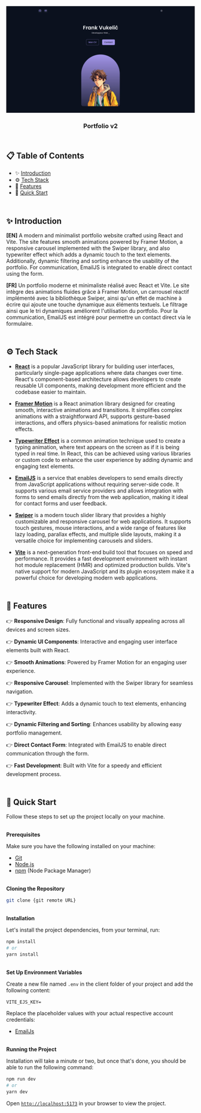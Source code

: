 <div align="center">
    <a href="https://portfolio-v2-fv.netlify.app" target="_blank">
      <img src="/public/design/preview.png" alt="Project Banner">
    </a>
  <h3 align="center">Portfolio v2</h3>
</div>

## <br /> 📋 <a name="table">Table of Contents</a>

- ✨ [Introduction](#introduction)
- ⚙️ [Tech Stack](#tech-stack)
- 📝 [Features](#features)
- 🚀 [Quick Start](#quick-start)

## <br /> <a name="introduction">✨ Introduction</a>

**[EN]** A modern and minimalist portfolio website crafted using React and Vite. The site features smooth animations powered by Framer Motion, a responsive carousel implemented with the Swiper library, and also typewriter effect which adds a dynamic touch to the text elements. Additionally, dynamic filtering and sorting enhance the usability of the portfolio. For communication, EmailJS is integrated to enable direct contact using the form.

**[FR]** Un portfolio moderne et minimaliste réalisé avec React et Vite. Le site intègre des animations fluides grâce à Framer Motion, un carrousel réactif implémenté avec la bibliothèque Swiper, ainsi qu'un effet de machine à écrire qui ajoute une touche dynamique aux éléments textuels. Le filtrage ainsi que le tri dynamiques améliorent l'utilisation du portfolio. Pour la communication, EmailJS est intégré pour permettre un contact direct via le formulaire.

## <br /> <a name="tech-stack">⚙️ Tech Stack</a>

- [**React**](https://react.dev/reference/react) is a popular JavaScript library for building user interfaces, particularly single-page applications where data changes over time. React's component-based architecture allows developers to create reusable UI components, making development more efficient and the codebase easier to maintain.

- [**Framer Motion**](https://www.framer.com/motion/) is a React animation library designed for creating smooth, interactive animations and transitions. It simplifies complex animations with a straightforward API, supports gesture-based interactions, and offers physics-based animations for realistic motion effects.

- [**Typewriter Effect**](https://www.npmjs.com/package/react-simple-typewriter) is a common animation technique used to create a typing animation, where text appears on the screen as if it is being typed in real time. In React, this can be achieved using various libraries or custom code to enhance the user experience by adding dynamic and engaging text elements.

- [**EmailJS**](https://www.emailjs.com/docs/) is a service that enables developers to send emails directly from JavaScript applications without requiring server-side code. It supports various email service providers and allows integration with forms to send emails directly from the web application, making it ideal for contact forms and user feedback.

- [**Swiper**](https://swiperjs.com/react) is a modern touch slider library that provides a highly customizable and responsive carousel for web applications. It supports touch gestures, mouse interactions, and a wide range of features like lazy loading, parallax effects, and multiple slide layouts, making it a versatile choice for implementing carousels and sliders.

- [**Vite**](https://vitejs.dev/guide/) is a next-generation front-end build tool that focuses on speed and performance. It provides a fast development environment with instant hot module replacement (HMR) and optimized production builds. Vite's native support for modern JavaScript and its plugin ecosystem make it a powerful choice for developing modern web applications.

## <br/> <a name="features">📝 Features</a>
👉 **Responsive Design**: Fully functional and visually appealing across all devices and screen sizes.

👉 **Dynamic UI Components**: Interactive and engaging user interface elements built with React.

👉 **Smooth Animations**: Powered by Framer Motion for an engaging user experience.

👉 **Responsive Carousel**: Implemented with the Swiper library for seamless navigation.

👉 **Typewriter Effect**: Adds a dynamic touch to text elements, enhancing interactivity.

👉 **Dynamic Filtering and Sorting**: Enhances usability by allowing easy portfolio management.

👉 **Direct Contact Form**: Integrated with EmailJS to enable direct communication through the form.

👉 **Fast Development**: Built with Vite for a speedy and efficient development process.

## <br /> <a name="quick-start">🚀 Quick Start</a>

Follow these steps to set up the project locally on your machine.

<br/>**Prerequisites**

Make sure you have the following installed on your machine:

- [Git](https://git-scm.com/)
- [Node.js](https://nodejs.org/en)
- [npm](https://www.npmjs.com/) (Node Package Manager)

<br/>**Cloning the Repository**

```bash
git clone {git remote URL}
```

<br/>**Installation**

Let's install the project dependencies, from your terminal, run:

```bash
npm install
# or
yarn install
```

<br/>**Set Up Environment Variables**

Create a new file named `.env` in the client folder of your project and add the following content:

```env
VITE_EJS_KEY=
```

Replace the placeholder values with your actual respective account credentials:

- [EmailJs](https://www.emailjs.com/)

<br/>**Running the Project**

Installation will take a minute or two, but once that's done, you should be able to run the following command:

```bash
npm run dev
# or
yarn dev
```

Open [`http://localhost:5173`](http://localhost:5173) in your browser to view the project.
